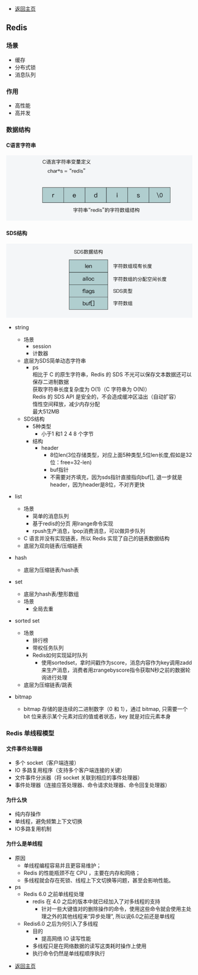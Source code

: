 * [返回主页](../home.md)
## Redis
### 场景
+ 缓存
+ 分布式锁
+ 消息队列

### 作用
* 高性能
* 高并发

### 数据结构
#### C语言字符串
![](../../picture/2/1Cstr.png)
#### SDS结构
![](../../picture/2/1sds.png)

+ string <br/>
    + 场景
        + session
        + 计数器
    + 底层为SDS简单动态字符串
        + ps<br>
          相比于 C 的原生字符串，Redis 的 SDS 不光可以保存文本数据还可以保存二进制数据<br>
          获取字符串长度复杂度为 O(1)（C 字符串为 O(N)）<br>
          Redis 的 SDS API 是安全的，不会造成缓冲区溢出（自动扩容）<br>
          惰性空间释放，减少内存分配<br>
          最大512MB
    + SDS结构
        + 5种类型
            + 小于1 和1 2 4 8 个字节
        + 结构
            + header
                + 8位len(3位存储类型，对应上面5种类型,5位len长度,假如是32位：free=32-len)
                + buf指针
                + 不需要对齐填充，因为sds指针直接指向buf[], 退一步就是header，因为header是8位，不对齐更快

+ list
    + 场景
        + 简单的消息队列
        + 基于redis的分页 用lrange命令实现
        + rpush生产消息，lpop消费消息，可以做异步队列
    + C 语言并没有实现链表，所以 Redis 实现了自己的链表数据结构
    + 底层为双向链表/压缩链表

+ hash
    + 底层为压缩链表/hash表

+ set
    + 底层为hash表/整形数组
    + 场景
        + 全局去重

+ sorted set
    + 场景
        + 排行榜
        + 带权任务队列
        + Redis如何实现延时队列
            + 使用sortedset，拿时间戳作为score，消息内容作为key调用zadd来生产消息，消费者用zrangebyscore指令获取N秒之前的数据轮询进行处理
    + 底层为压缩链表/跳表

+ bitmap
    + bitmap 存储的是连续的二进制数字（0 和 1），通过 bitmap, 只需要一个 bit 位来表示某个元素对应的值或者状态，key 就是对应元素本身

###  Redis 单线程模型
#### 文件事件处理器
+ 多个 socket（客户端连接）
+ IO 多路复用程序（支持多个客户端连接的关键）
+ 文件事件分派器（将 socket 关联到相应的事件处理器）
+ 事件处理器（连接应答处理器、命令请求处理器、命令回复处理器）

#### 为什么快
+ 纯内存操作
+ 单线程，避免频繁上下文切换
+ IO多路复用机制

#### 为什么是单线程
+ 原因
    + 单线程编程容易并且更容易维护；
    + Redis 的性能瓶颈不在 CPU ，主要在内存和网络；
    + 多线程就会存在死锁、线程上下文切换等问题，甚至会影响性能。
+ ps
    + Redis 6.0 之前单线程处理
        + redis 在 4.0 之后的版本中就已经加入了对多线程的支持
            + 针对一些大键值对的删除操作的命令，使用这些命令就会使用主处理之外的其他线程来“异步处理”, 所以说6.0之前还是单线程
    + Redis6.0 之后为何引入了多线程
        + 目的
            + 提高网络 IO 读写性能
        + 多线程只是在网络数据的读写这类耗时操作上使用
        + 执行命令仍然是单线程顺序执行

* [返回主页](../home.md)